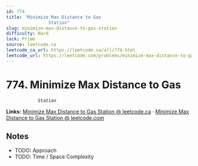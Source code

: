 ```yaml
--- 
id: 774
title: "Minimize Max Distance to Gas
                Station"
slug: minimize-max-distance-to-gas-station
difficulty: Hard
lock: Prime
source: leetcode.ca
leetcode_ca_url: https://leetcode.ca/all/774.html
leetcode_url: https://leetcode.com/problems/minimize-max-distance-to-gas-station/
---
```


# 774. Minimize Max Distance to Gas
                Station

**Links:** [Minimize Max Distance to Gas
                Station @ leetcode.ca](https://leetcode.ca/all/774.html) · [Minimize Max Distance to Gas
                Station @ leetcode.com](https://leetcode.com/problems/minimize-max-distance-to-gas-station/)

## Notes
- TODO: Approach
- TODO: Time / Space Complexity
